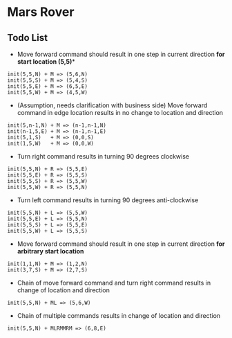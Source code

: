 # Mars Rover  

## Todo List

* Move forward command should result in one step in current direction **for start location (5,5)***
```
init(5,5,N) + M => (5,6,N)
init(5,5,S) + M => (5,4,S)
init(5,5,E) + M => (6,5,E)
init(5,5,W) + M => (4,5,W)
```
  
* (Assumption, needs clarification with business side) Move forward command in edge location results in no change to location and direction
```
init(5,n-1,N) + M => (n-1,n-1,N)
init(n-1,5,E) + M => (n-1,n-1,E)
init(5,1,S)   + M => (0,0,S)
init(1,5,W)   + M => (0,0,W)
```

* Turn right command results in turning 90 degrees clockwise
```
init(5,5,N) + R => (5,5,E)
init(5,5,E) + R => (5,5,S)
init(5,5,S) + R => (5,5,W)
init(5,5,W) + R => (5,5,N)
```

* Turn left command results in turning 90 degrees anti-clockwise
```
init(5,5,N) + L => (5,5,W)
init(5,5,E) + L => (5,5,N)
init(5,5,S) + L => (5,5,E)
init(5,5,W) + L => (5,5,S)
```

* Move forward command should result in one step in current direction **for arbitrary start location**
```
init(1,1,N) + M => (1,2,N)
init(3,7,S) + M => (2,7,S)
```

* Chain of move forward command and turn right command results in change of location and direction
```
init(5,5,N) + ML => (5,6,W)
```

* Chain of multiple commands results in change of location and direction
```
init(5,5,N) + MLRMMRM => (6,8,E)
```